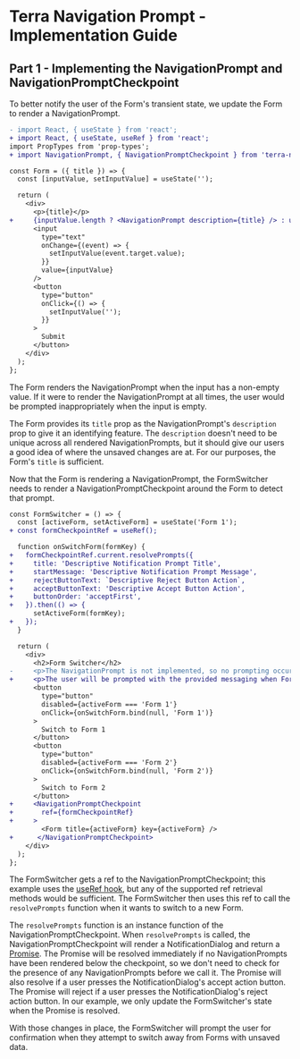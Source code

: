 # Terra Navigation Prompt - Implementation Guide

## Part 1 - Implementing the NavigationPrompt and NavigationPromptCheckpoint

To better notify the user of the Form's transient state, we update the Form to render a NavigationPrompt.

```diff
- import React, { useState } from 'react';
+ import React, { useState, useRef } from 'react';
import PropTypes from 'prop-types';
+ import NavigationPrompt, { NavigationPromptCheckpoint } from 'terra-navigation-prompt';

const Form = ({ title }) => {
  const [inputValue, setInputValue] = useState('');

  return (
    <div>
      <p>{title}</p>
+     {inputValue.length ? <NavigationPrompt description={title} /> : undefined}
      <input
        type="text"
        onChange={(event) => {
          setInputValue(event.target.value);
        }}
        value={inputValue}
      />
      <button
        type="button"
        onClick={() => {
          setInputValue('');
        }}
      >
        Submit
      </button>
    </div>
  );
};
```

The Form renders the NavigationPrompt when the input has a non-empty value. If it were to render the NavigationPrompt at all times, the user would be prompted inappropriately when the input is empty.

The Form provides its `title` prop as the NavigationPrompt's `description` prop to give it an identifying feature. The `description` doesn't need to be unique across all rendered NavigationPrompts, but it should give our users a good idea of where the unsaved changes are at. For our purposes, the Form's `title` is sufficient.

Now that the Form is rendering a NavigationPrompt, the FormSwitcher needs to render a NavigationPromptCheckpoint around the Form to detect that prompt.

```diff
const FormSwitcher = () => {
  const [activeForm, setActiveForm] = useState('Form 1');
+ const formCheckpointRef = useRef();

  function onSwitchForm(formKey) {
+   formCheckpointRef.current.resolvePrompts({
+     title: 'Descriptive Notification Prompt Title',
+     startMessage: 'Descriptive Notification Prompt Message',
+     rejectButtonText: `Descriptive Reject Button Action`,
+     acceptButtonText: 'Descriptive Accept Button Action',
+     buttonOrder: 'acceptFirst',
+   }).then(() => {
      setActiveForm(formKey);
+   });
  }

  return (
    <div>
      <h2>Form Switcher</h2>
-     <p>The NavigationPrompt is not implemented, so no prompting occurs.</p>
+     <p>The user will be prompted with the provided messaging when Forms are switched with unsaved changes present.</p>
      <button
        type="button"
        disabled={activeForm === 'Form 1'}
        onClick={onSwitchForm.bind(null, 'Form 1')}
      >
        Switch to Form 1
      </button>
      <button
        type="button"
        disabled={activeForm === 'Form 2'}
        onClick={onSwitchForm.bind(null, 'Form 2')}
      >
        Switch to Form 2
      </button>
+     <NavigationPromptCheckpoint
+       ref={formCheckpointRef}
+     >
        <Form title={activeForm} key={activeForm} />
+      </NavigationPromptCheckpoint>
    </div>
  );
};
```

The FormSwitcher gets a ref to the NavigationPromptCheckpoint; this example uses the [useRef hook](https://reactjs.org/docs/hooks-reference.html#useref), but any of the supported ref retrieval methods would be sufficient. The FormSwitcher then uses this ref to call the `resolvePrompts` function when it wants to switch to a new Form.

The `resolvePrompts` function is an instance function of the NavigationPromptCheckpoint. When `resolvePrompts` is called, the NavigationPromptCheckpoint will render a NotificationDialog and return a [Promise](https://developer.mozilla.org/en-US/docs/Web/JavaScript/Guide/Using_promises). The Promise will be resolved immediately if no NavigationPrompts have been rendered below the checkpoint, so we don't need to check for the presence of any NavigationPrompts before we call it. The Promise will also resolve if a user presses the NotificationDialog's accept action button. The Promise will reject if a user presses the NotificationDialog's reject action button. In our example, we only update the FormSwitcher's state when the Promise is resolved.

With those changes in place, the FormSwitcher will prompt the user for confirmation when they attempt to switch away from Forms with unsaved data.
